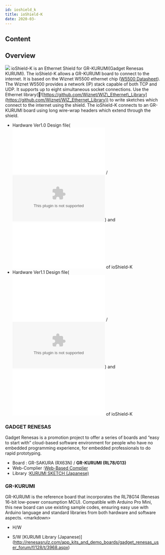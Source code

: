```yaml
---
id: ioshield_k
title: ioShield-K
date: 2020-03-
---
```



## Content
## Overview

![](/osh/ioshield-k/io_s_k.png) ioShield-K is an Ethernet Shield for
GR-KURUMI(Gadget Renesas KURUMI). The ioShield-K allows a GR-KURUMI
board to connect to the internet. It is based on the Wiznet W5500
ethernet chip ([W5500 Datasheet]()). The Wiznet
W5500 provides a network (IP) stack capable of both TCP and UDP. It
supports up to eight simultaneous socket connections. Use the Ethernet
library(📄![https://github.com/Wiznet/WIZ\_Ethernet\_Library](https://github.com/Wiznet/WIZ_Ethernet_Library))
to write sketches which connect to the internet using the shield. The
ioShield-K connects to an GR-KURUMI board using long wire-wrap headers
which extend through the shield.

  - Hardware Ver1.0 Design file(![PDF](/osh/ioshield-k/ioshield-k.pdf) /
    ![Eagle CAD](/osh/ioshield-k/ioshield-k_eaglecad.zip)) and ![Part
    List](/osh/ioshield-k/ioshield-k_v1_0_pl_130904.pdf) of ioShield-K
  - Hardware Ver1.1 Design
    file(![PDF](/osh/ioshield-k/ioshield-k_v1.1_sch.pdf) / ![Eagle
    CAD](/osh/ioshield-k/io_shield-k_ver1_1.zip)) and ![Part
    List](/osh/ioshield-k/ioshield-k_v1_1_pl_140120.pdf) of ioShield-K

### GADGET RENESAS

Gadget Renesas is a promotion project to offer a series of boards and
“easy to start with” cloud-based software environment for people who
have no embedded programming experience, for embedded professionals to
do rapid prototyping. 


 * Board        : GR-SAKURA (RX63N) / **__GR-KURUMI (RL78/G13)__**
 * Web-Complier :[Web-Based Complier](http://www.renesas.com/products/promotion/gr/index.jsp) 
 * Library      :[KURUMI SKETCH (Japanese)](http://tool-cloud.renesas.com/Renesas/ref_kurumi/gr_reference_j.html)




### GR-KURUMI

GR-KURUMI is the reference board that incorporates the RL78G14 (Renesas
16-bit low-power consumption MCU). Compatible with Arduino Pro Mini,
this new board can use existing sample codes, ensuring easy use with
Arduino language and standard libraries from both hardware and software
aspects. \<markdown\>

  - H/W





  - S/W \[KURUMI Library
    (Japanese)\](<http://renesasrulz.com/app_kits_and_demo_boards/gadget_renesas_user_forum/f/128/t/3968.aspx>)



